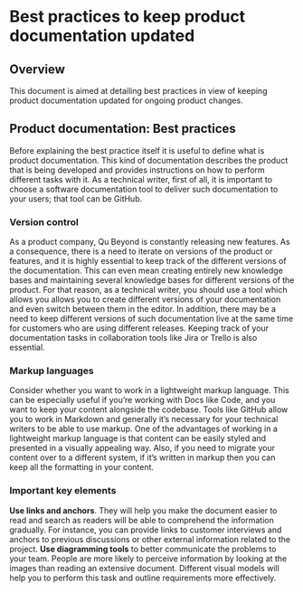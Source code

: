# **Best practices to keep product documentation updated**

## **Overview**
This document is aimed at detailing best practices in view of keeping product documentation updated for ongoing product changes.

## **Product documentation: Best practices**
Before explaining the best practice itself it is useful to define what is product documentation. This kind of documentation describes the product that is being developed and provides instructions on how to perform different tasks with it. As a technical writer, first of all, it is important to choose a software documentation tool to deliver such documentation to your users; that tool can be GitHub.

### Version control
As a product company, Qu Beyond is constantly releasing new features. As a consequence, there is a need to iterate on versions of the product or features, and it is highly essential to keep track of the different versions of the documentation. This can even mean creating entirely new knowledge bases and maintaining several knowledge bases for different versions of the product. For that reason, as a technical writer, you should use a tool which allows you allows you to create different versions of your documentation and even switch between them in the editor.  In addition, there may be a need to keep different versions of such documentation live at the same time for customers who are using different releases. 
Keeping track of your documentation tasks in collaboration tools like Jira or Trello is also essential. 

### Markup languages
Consider whether you want to work in a lightweight markup language. This can be especially useful if you’re working with Docs like Code, and you want to keep your content alongside the codebase. Tools like GitHub allow you to work in Markdown and generally it’s necessary for your technical writers to be able to use markup. 
One of the advantages of working in a lightweight markup language is that content can be easily styled and presented in a visually appealing way. 
Also, if you need to migrate your content over to a different system, if it’s written in markup then you can keep all the formatting in your content.

### Important key elements
**Use links and anchors**. They will help you make the document easier to read and search as readers will be able to comprehend the information gradually. For instance, you can provide links to customer interviews and anchors to previous discussions or other external information related to the project.
**Use diagramming tools** to better communicate the problems to your team. People are more likely to perceive information by looking at the images than reading an extensive document. Different visual models will help you to perform this task and outline requirements more effectively. 
